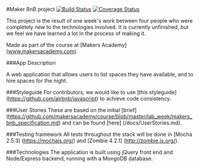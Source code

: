 #Maker BnB project
[![Build Status](https://travis-ci.org/Andy-Bell/makersbnb.svg?branch=master)](https://travis-ci.org/Andy-Bell/makersbnb) [![Coverage Status](https://coveralls.io/repos/github/Andy-Bell/makersbnb/badge.svg?branch=master)](https://coveralls.io/github/Andy-Bell/makersbnb?branch=master)

This project is the result of one week's work between four people who were
completely new to the technologies involved. It is currently unfinished, 
but we feel we have learned a lot in the process of making it.

Made as part of the course at [Makers Academy] (www.makersacademy.com).

###App Description

A web application that allows users to list spaces they have available, and to 
hire spaces for the night.

###Styleguide
For contributors, we would like to use [this styleguide] (https://github.com/airbnb/javascript) to achieve code consistency.

###User Stories
These are based on the initial [brief] (https://github.com/makersacademy/course/blob/master/lab_week/makers_bnb_specification.md) and can be found [here] (/docs/UserStories.md).

###Testing framework
All tests throughout the stack will be done in [Mocha 2.5.3] (https://mochajs.org/) and [Zombie 4.2.1] (http://zombie.js.org/).

###Technologies
The application is built using jQuery front end and Node/Express backend, 
running with a MongoDB database.
